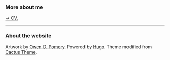 ### More about me

[&rarr; CV.](/files/cv.pdf) 

---

### About the website 

Artwork by [Owen D. Pomery](http://owenpomery.com). Powered by [Hugo](http://gohugo.io). Theme modified from [Cactus Theme](https://github.com/monkeyWzr/hugo-theme-cactus). 
